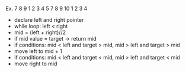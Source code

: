 Ex. 7 8 9 1 2 3 4 5
7 8 9 10 1 2 3 4
* declare left and right pointer
* while loop: left < right
* mid = (left + right)//2
* if mid value = target -> return mid
* if conditions:  mid < left and target > mid,  mid > left and target > mid
* move left to mid + 1
* if conditions:  mid < left and target < mid, mid > left and target < mid
* move right to mid
